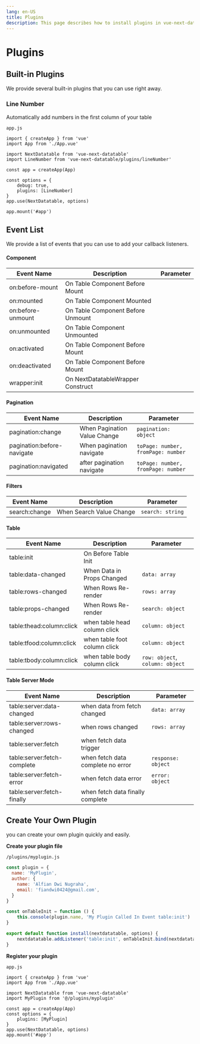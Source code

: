 ```yaml
---
lang: en-US
title: Plugins
description: This page describes how to install plugins in vue-next-datatable.
---
```


# Plugins
## Built-in Plugins
We provide several built-in plugins that you can use right away.

### Line Number
Automatically add numbers in the first column of your table

`app.js`
```js{5,11}
import { createApp } from 'vue'
import App from './App.vue'

import NextDatatable from 'vue-next-datatable'
import LineNumber from 'vue-next-datatable/plugins/lineNumber'

const app = createApp(App)

const options = {
    debug: true,
    plugins: [LineNumber]
}
app.use(NextDatatable, options)

app.mount('#app')
```

## Event List
We provide a list of events that you can use to add your callback listeners.

#### Component

| Event Name         | Description                       | Parameter                              |
|--------------------|-----------------------------------|----------------------------------------|
| on:before-mount    | On Table Component Before Mount   |                                        |
| on:mounted         | On Table Component Mounted        |                                        |
| on:before-unmount  | On Table Component Before Unmount |                                        |
| on:unmounted       | On Table Component Unmounted      |                                        |
| on:activated       | On Table Component Before Mount   |                                        |
| on:deactivated     | On Table Component Before Mount   |                                        |
| wrapper:init       | On NextDatatableWrapper Construct |                                        |

#### Pagination
| Event Name         | Description                       | Parameter                              |
|--------------------|-----------------------------------|----------------------------------------|
| pagination:change  | When Pagination Value Change      | `pagination: object`                   |
| pagination:before-navigate | When pagination navigate | `toPage: number, fromPage: number` |
| pagination:navigated | after pagination navigate | `toPage: number, fromPage: number` |

#### Filters
| Event Name         | Description                       | Parameter                              |
|--------------------|-----------------------------------|----------------------------------------|
| search:change      | When Search Value Change          | `search: string`                       |

#### Table
| Event Name         | Description                       | Parameter                              |
|--------------------|-----------------------------------|----------------------------------------|
| table:init         | On Before Table Init              |                                        |
| table:data-changed | When Data in Props Changed        | `data: array`                          |
| table:rows-changed | When Rows Re-render               | `rows: array`                          |
| table:props-changed| When Rows Re-render               | `search: object`                       |
| table:thead:column:click | when table head column click | `column: object` |
| table:tfood:column:click | when table foot column click | `column: object` |
| table:tbody:column:click | when table body column click | `row: object`, `column: object` |

#### Table Server Mode
| Event Name         | Description                       | Parameter                              |
|--------------------|-----------------------------------|----------------------------------------|
| table:server:data-changed | when data from fetch changed | `data: array`
| table:server:rows-changed | when rows changed | `rows: array`
| table:server:fetch | when fetch data trigger |  |
| table:server:fetch-complete | when fetch data complete no error | `response: object` |
| table:server:fetch-error | when fetch data error | `error: object` |
| table:server:fetch-finally | when fetch data finally complete |  |

## Create Your Own Plugin
you can create your own plugin quickly and easily.

**Create your plugin file**

`/plugins/myplugin.js`
```js
const plugin = {
  name: 'MyPlugin',
  author: {
    name: 'Alfian Dwi Nugraha',
    email: 'fiandwi0424@gmail.com',
  }
}

const onTableInit = function () {
    this.console(plugin.name, 'My Plugin Called In Event table:init')
}

export default function install(nextdatatable, options) {
    nextdatatable.addListener('table:init', onTableInit.bind(nextdatatable))
}
```
**Register your plugin**

`app.js`
```js{5,9}
import { createApp } from 'vue'
import App from './App.vue'

import NextDatatable from 'vue-next-datatable'
import MyPlugin from '@/plugins/myplugin'

const app = createApp(App)
const options = {
    plugins: [MyPlugin]
}
app.use(NextDatatable, options)
app.mount('#app')
```